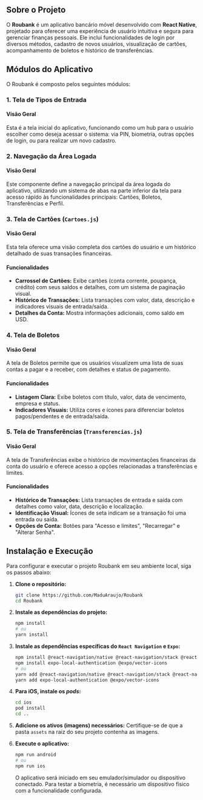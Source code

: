 ## Sobre o Projeto

O **Roubank** é um aplicativo bancário móvel desenvolvido com **React Native**, projetado para oferecer uma experiência de usuário intuitiva e segura para gerenciar finanças pessoais. Ele inclui funcionalidades de login por diversos métodos, cadastro de novos usuários, visualização de cartões, acompanhamento de boletos e histórico de transferências.

## Módulos do Aplicativo

O Roubank é composto pelos seguintes módulos:

### 1\. Tela de Tipos de Entrada

#### Visão Geral

Esta é a tela inicial do aplicativo, funcionando como um hub para o usuário escolher como deseja acessar o sistema: via PIN, biometria, outras opções de login, ou para realizar um novo cadastro.

### 2\. Navegação da Área Logada

#### Visão Geral

Este componente define a navegação principal da área logada do aplicativo, utilizando um sistema de abas na parte inferior da tela para acesso rápido às funcionalidades principais: Cartões, Boletos, Transferências e Perfil.

### 3\. Tela de Cartões (`Cartoes.js`)

#### Visão Geral

Esta tela oferece uma visão completa dos cartões do usuário e um histórico detalhado de suas transações financeiras.

#### Funcionalidades

  * **Carrossel de Cartões:** Exibe cartões (conta corrente, poupança, crédito) com seus saldos e detalhes, com um sistema de paginação visual.
  * **Histórico de Transações:** Lista transações com valor, data, descrição e indicadores visuais de entrada/saída.
  * **Detalhes da Conta:** Mostra informações adicionais, como saldo em USD.

### 4\. Tela de Boletos

#### Visão Geral

A tela de Boletos permite que os usuários visualizem uma lista de suas contas a pagar e a receber, com detalhes e status de pagamento.

#### Funcionalidades

  * **Listagem Clara:** Exibe boletos com título, valor, data de vencimento, empresa e status.
  * **Indicadores Visuais:** Utiliza cores e ícones para diferenciar boletos pagos/pendentes e de entrada/saída.

### 5\. Tela de Transferências (`Transferencias.js`)

#### Visão Geral

A tela de Transferências exibe o histórico de movimentações financeiras da conta do usuário e oferece acesso a opções relacionadas a transferências e limites.

#### Funcionalidades

  * **Histórico de Transações:** Lista transações de entrada e saída com detalhes como valor, data, descrição e localização.
  * **Identificação Visual:** Ícones de seta indicam se a transação foi uma entrada ou saída.
  * **Opções de Conta:** Botões para "Acesso e limites", "Recarregar" e "Alterar Senha".

## Instalação e Execução

Para configurar e executar o projeto Roubank em seu ambiente local, siga os passos abaixo:

1.  **Clone o repositório:**

    ```bash
    git clone https://github.com/MaduAraujo/Roubank
    cd Roubank
    ```

2.  **Instale as dependências do projeto:**

    ```bash
    npm install
    # ou
    yarn install
    ```

3.  **Instale as dependências específicas do `React Navigation` e `Expo`:**

    ```bash
    npm install @react-navigation/native @react-navigation/stack @react-navigation/bottom-tabs
    npm install expo-local-authentication @expo/vector-icons
    # ou
    yarn add @react-navigation/native @react-navigation/stack @react-navigation/bottom-tabs
    yarn add expo-local-authentication @expo/vector-icons
    ```

4.  **Para iOS, instale os *pods*:**

    ```bash
    cd ios
    pod install
    cd ..
    ```

5.  **Adicione os ativos (imagens) necessários:**
    Certifique-se de que a pasta `assets` na raiz do seu projeto contenha as imagens.

6.  **Execute o aplicativo:**

    ```bash
    npm run android
    # ou
    npm run ios
    ```

    O aplicativo será iniciado em seu emulador/simulador ou dispositivo conectado. Para testar a biometria, é necessário um dispositivo físico com a funcionalidade configurada.